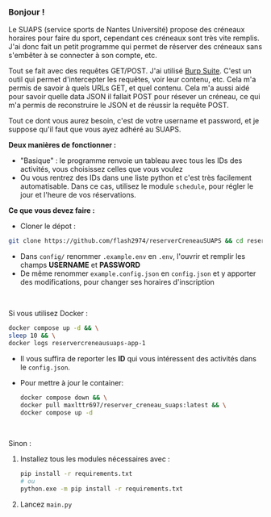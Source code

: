 ### Bonjour !
Le SUAPS (service sports de Nantes Université) propose des créneaux horaires pour faire du sport, cependant ces créneaux sont très vite remplis.
J'ai donc fait un petit programme qui permet de réserver des créneaux sans s'embêter à se connecter à son compte, etc.

Tout se fait avec des requêtes GET/POST. J'ai utilisé [Burp Suite](https://portswigger.net/burp/releases/professional-community-2024-8-5?requestededition=community&requestedplatform=). C'est un outil qui permet d'intercepter les requêtes, voir leur contenu, etc. Cela m'a permis de savoir à quels URLs GET, et quel contenu. Cela m'a aussi aidé pour savoir quelle data JSON il fallait POST pour résever un créneau, ce qui m'a permis de reconstruire le JSON et de réussir la requête POST.

Tout ce dont vous aurez besoin, c'est de votre username et password, et je suppose qu'il faut que vous ayez adhéré au SUAPS.

**Deux manières de fonctionner :**
- "Basique" : le programme renvoie un tableau avec tous les IDs des activités, vous choisissez celles que vous voulez
- Ou vous rentrez des IDs dans une liste python et c'est très facilement automatisable. Dans ce cas, utilisez le module `schedule`, pour régler le jour et l'heure de vos réservations.

**Ce que vous devez faire :**
- Cloner le dépot :
```bash
git clone https://github.com/flash2974/reserverCreneauSUAPS && cd reserverCreneauSUAPS/
```
- Dans `config/` renommer `.example.env` en `.env`, l'ouvrir et remplir les champs **USERNAME** et **PASSWORD**
- De même renommer `example.config.json` en `config.json` et y apporter des modifications, pour changer ses horaires d'inscription

<br>

Si vous utilisez Docker :
```bash
docker compose up -d && \
sleep 10 && \
docker logs reservercreneausuaps-app-1
```
- Il vous suffira de reporter les **ID** qui vous intéressent des activités dans le `config.json`.
- Pour mettre à jour le container:

    ```bash
    docker compose down && \
    docker pull maxlttr697/reserver_creneau_suaps:latest && \
    docker compose up -d
    ```

<br>

Sinon :
1. Installez tous les modules nécessaires avec :
    ```bash
    pip install -r requirements.txt
    # ou
    python.exe -m pip install -r requirements.txt
    ```

2. Lancez `main.py`

